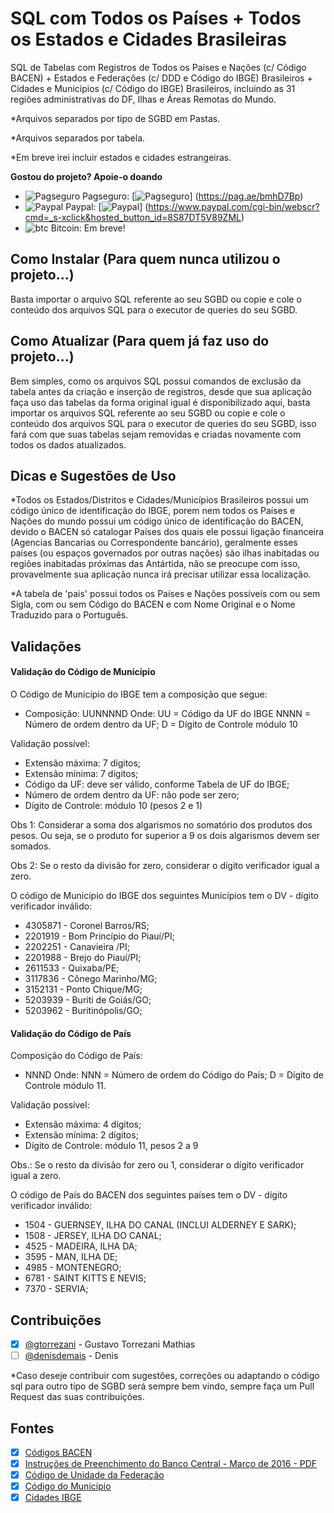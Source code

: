 # SQL com Todos os Países + Todos os Estados e Cidades Brasileiras
SQL de Tabelas com Registros de Todos os Países e Nações (c/ Código BACEN) + Estados e Federações (c/ DDD e Código do IBGE) Brasileiros + Cidades e Municípios (c/ Código do IBGE) Brasileiros, incluindo as 31 regiões administrativas do DF, Ilhas e Áreas Remotas do Mundo.

*Arquivos separados por tipo de SGBD em Pastas.

*Arquivos separados por tabela.

*Em breve irei incluir estados e cidades estrangeiras.

**Gostou do projeto? Apoie-o doando**
- ![Pagseguro](https://stc.pagseguro.uol.com.br/pagseguro/i/favicon.ico) Pagseguro: [![Pagseguro](https://stc.pagseguro.uol.com.br/public/img/botoes/doacoes/160x20-doar-laranja.gif)] (https://pag.ae/bmhD7Bp)
- ![Paypal](https://raw.githubusercontent.com/reek/anti-adblock-killer/gh-pages/images/paypal.png) Paypal: [![Paypal](https://www.paypalobjects.com/pt_BR/i/btn/btn_donate_SM.gif)] (https://www.paypal.com/cgi-bin/webscr?cmd=_s-xclick&hosted_button_id=8S87DT5V89ZML)
- ![btc](https://camo.githubusercontent.com/4bc31b03fc4026aa2f14e09c25c09b81e06d5e71/687474703a2f2f7777772e6d6f6e747265616c626974636f696e2e636f6d2f696d672f66617669636f6e2e69636f) Bitcoin: Em breve!

## Como Instalar (Para quem nunca utilizou o projeto...)

Basta importar o arquivo SQL referente ao seu SGBD ou copie e cole o conteúdo dos arquivos SQL para o executor de queries do seu SGBD.

## Como Atualizar (Para quem já faz uso do projeto...)

Bem simples, como os arquivos SQL possui comandos de exclusão da tabela antes da criação e inserção de registros, desde que sua aplicação faça uso das tabelas da forma original igual é disponibilizado aqui, basta importar os arquivos SQL referente ao seu SGBD ou copie e cole o conteúdo dos arquivos SQL para o executor de queries do seu SGBD, isso fará com que suas tabelas sejam removidas e criadas novamente com todos os dados atualizados.

## Dicas e Sugestões de Uso

*Todos os Estados/Distritos e Cidades/Municípios Brasileiros possui um código único de identificação do IBGE, porem nem todos os Países e Nações do mundo possui um código único de identificação do BACEN, devido o BACEN só catalogar Países dos quais ele possui ligação financeira (Agencias Bancarias ou Correspondente bancário), geralmente esses países (ou espaços governados por outras nações) são ilhas inabitadas ou regiões inabitadas próximas das Antártida, não se preocupe com isso, provavelmente sua aplicação nunca irá precisar utilizar essa localização. 

*A tabela de 'pais' possui todos os Países e Nações possíveis com ou sem Sigla, com ou sem Código do BACEN e com Nome Original e o Nome Traduzido para o Português.

## Validações

#### Validação do Código de Município

O Código de Município do IBGE tem a composição que segue:
- Composição: UUNNNND
Onde:
UU = Código da UF do IBGE
NNNN = Número de ordem dentro da UF;
D = Dígito de Controle módulo 10

Validação possível:
- Extensão máxima: 7 dígitos;
- Extensão mínima: 7 dígitos;
- Código da UF: deve ser válido, conforme Tabela de UF do IBGE;
- Número de ordem dentro da UF: não pode ser zero;
- Dígito de Controle: módulo 10 (pesos 2 e 1)

Obs 1: Considerar a soma dos algarismos no somatório dos produtos dos pesos. Ou seja, se o produto for superior a 9 os dois algarismos devem ser somados.

Obs 2: Se o resto da divisão for zero, considerar o dígito verificador igual a zero.

O código de Município do IBGE dos seguintes Municípios tem o DV - dígito verificador inválido:
- 4305871 - Coronel Barros/RS;
- 2201919 - Bom Princípio do Piauí/PI;
- 2202251 - Canavieira /PI;
- 2201988 - Brejo do Piauí/PI;
- 2611533 - Quixaba/PE;
- 3117836 - Cônego Marinho/MG;
- 3152131 - Ponto Chique/MG;
- 5203939 - Buriti de Goiás/GO;
- 5203962 - Buritinópolis/GO;

#### Validação do Código de País

Composição do Código de País:
- NNND
Onde:
NNN = Número de ordem do Código do País;
D = Dígito de Controle módulo 11.

Validação possível:
- Extensão máxima: 4 dígitos;
- Extensão mínima: 2 dígitos;
- Dígito de Controle: módulo 11, pesos 2 a 9

Obs.: Se o resto da divisão for zero ou 1, considerar o dígito verificador igual a zero.

O código de País do BACEN dos seguintes países tem o DV - dígito verificador inválido:
- 1504 - GUERNSEY, ILHA DO CANAL (INCLUI ALDERNEY E SARK);
- 1508 - JERSEY, ILHA DO CANAL;
- 4525 - MADEIRA, ILHA DA;
- 3595 - MAN, ILHA DE;
- 4985 - MONTENEGRO;
- 6781 - SAINT KITTS E NEVIS;
- 7370 - SERVIA;

## Contribuições

- [x] [@gtorrezani](https://github.com/gtorrezani) - Gustavo Torrezani Mathias
- [ ] [@denisdemais](https://github.com/denisdemais) - Denis

*Caso deseje contribuir com sugestões, correções ou adaptando o código sql para outro tipo de SGBD será sempre bem vindo, sempre faça um Pull Request das suas contribuições.

## Fontes 

- [x] [Códigos BACEN](http://www.bcb.gov.br/rex/Censo2000/port/manual/pais.asp?idpai=censo2000inf)
- [x] [Instruções de Preenchimento do Banco Central - Março de 2016 - PDF](http://www.bcb.gov.br/fis/pstaw10/DLO_2061_e_2071_instrucoesComplementares_ACP_v201603.pdf)
- [x] [Código de Unidade da Federação](http://www.ibge.gov.br/home/geociencias/areaterritorial/principal.shtm)
- [x] [Código do Município](http://www.ibge.gov.br/home/geociencias/areaterritorial/area.shtm)
- [x] [Cidades IBGE](http://www.cidades.ibge.gov.br/v3/cidades/home-cidades)